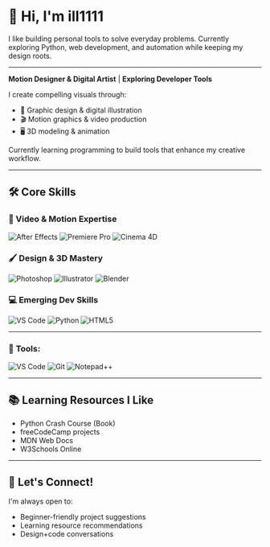 # 👋 Hi, I'm ill1111

I like building personal tools to solve everyday problems. Currently exploring Python, web development, and automation while keeping my design roots.

---

**Motion Designer & Digital Artist** | **Exploring Developer Tools**

I create compelling visuals through:
- 🎨 Graphic design & digital illustration
- 🎬 Motion graphics & video production
- 🖥️ 3D modeling & animation

Currently learning programming to build tools that enhance my creative workflow.

---

## 🛠 Core Skills

### 🎥 Video & Motion Expertise
![After Effects](https://img.shields.io/badge/After_Effects-9999FF?style=flat&logo=adobeaftereffects&logoColor=white)
![Premiere Pro](https://img.shields.io/badge/Premiere_Pro-9999FF?style=flat&logo=adobepremierepro&logoColor=white)
![Cinema 4D](https://img.shields.io/badge/Cinema_4D-011A6B?style=flat&logo=cinema4d&logoColor=white)

### 🖌️ Design & 3D Mastery
![Photoshop](https://img.shields.io/badge/Photoshop-31A8FF?style=flat&logo=adobephotoshop&logoColor=white)
![Illustrator](https://img.shields.io/badge/Illustrator-FF9A00?style=flat&logo=adobeillustrator&logoColor=white)
![Blender](https://img.shields.io/badge/Blender-F5792A?style=flat&logo=blender&logoColor=white)

### 💻 Emerging Dev Skills
![VS Code](https://img.shields.io/badge/VS_Code-007ACC?style=flat&logo=visualstudiocode&logoColor=white)
![Python](https://img.shields.io/badge/Python-3776AB?style=flat&logo=python&logoColor=white)
![HTML5](https://img.shields.io/badge/HTML5-E34F26?style=flat&logo=html5&logoColor=white)

---

### 🔧 **Tools:**
![VS Code](https://img.shields.io/badge/VSCode-007ACC?style=flat&logo=visualstudiocode&logoColor=white)
![Git](https://img.shields.io/badge/Git-F05032?style=flat&logo=git&logoColor=white)
![Notepad++](https://img.shields.io/badge/Notepad++-90E59A.svg?style=flat&logo=notepad%2B%2B&logoColor=black)

---

## 📚 Learning Resources I Like

- Python Crash Course (Book)
- freeCodeCamp projects
- MDN Web Docs
- W3Schools Online

---

## 💬 Let's Connect!

I'm always open to:
- Beginner-friendly project suggestions
- Learning resource recommendations
- Design+code conversations
